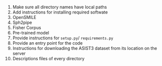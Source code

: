 1.  Make sure all directory names have local paths
2.  Add instructions for installing required softwate
  1. OpenSMILE
  2. Sph2pipe
  3. Fisher Corpus
  4. Pre-trained model
3. Provide instructions for `setup.py`/ `requirements.py`
4. Provide an entry point for the code
5. Instructions for downloading the ASIST3 dataset from its location on the server
6. Descriptions files of every directory    
